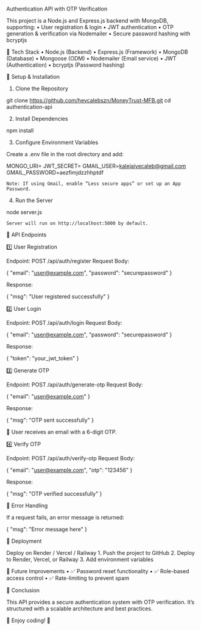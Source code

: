 Authentication API with OTP Verification

This project is a Node.js and Express.js backend with MongoDB, supporting:
	•	User registration & login
	•	JWT authentication
	•	OTP generation & verification via Nodemailer
	•	Secure password hashing with bcryptjs

📌 Tech Stack
	•	Node.js (Backend)
	•	Express.js (Framework)
	•	MongoDB (Database)
	•	Mongoose (ODM)
	•	Nodemailer (Email service)
	•	JWT (Authentication)
	•	bcryptjs (Password hashing)

🚀 Setup & Installation

1. Clone the Repository

git clone https://github.com/heycalebszn/MoneyTrust-MFB.git
cd authentication-api

2. Install Dependencies

npm install

3. Configure Environment Variables

Create a .env file in the root directory and add:

MONGO_URI=
JWT_SECRET=
GMAIL_USER=kalejaiyecaleb@gmail.com
GMAIL_PASSWORD=aezfimjdzzhhptdf

	Note: If using Gmail, enable “Less secure apps” or set up an App Password.

4. Run the Server

node server.js

	Server will run on http://localhost:5000 by default.

📌 API Endpoints

1️⃣ User Registration

Endpoint: POST /api/auth/register
Request Body:

{
  "email": "user@example.com",
  "password": "securepassword"
}

Response:

{
  "msg": "User registered successfully"
}

2️⃣ User Login

Endpoint: POST /api/auth/login
Request Body:

{
  "email": "user@example.com",
  "password": "securepassword"
}

Response:

{
  "token": "your_jwt_token"
}

3️⃣ Generate OTP

Endpoint: POST /api/auth/generate-otp
Request Body:

{
  "email": "user@example.com"
}

Response:

{
  "msg": "OTP sent successfully"
}

📧 User receives an email with a 6-digit OTP.

4️⃣ Verify OTP

Endpoint: POST /api/auth/verify-otp
Request Body:

{
  "email": "user@example.com",
  "otp": "123456"
}

Response:

{
  "msg": "OTP verified successfully"
}

📌 Error Handling

If a request fails, an error message is returned:

{
  "msg": "Error message here"
}

📌 Deployment

Deploy on Render / Vercel / Railway
	1.	Push the project to GitHub
	2.	Deploy to Render, Vercel, or Railway
	3.	Add environment variables

📌 Future Improvements
	•	✅ Password reset functionality
	•	✅ Role-based access control
	•	✅ Rate-limiting to prevent spam

📌 Conclusion

This API provides a secure authentication system with OTP verification. It’s structured with a scalable architecture and best practices.

🚀 Enjoy coding! 🚀
